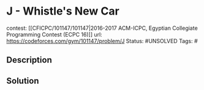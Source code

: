 # J - Whistle's New Car

contest: [[CFICPC/101147/101147|2016-2017 ACM-ICPC, Egyptian Collegiate Programming Contest (ECPC 16)]]
url: https://codeforces.com/gym/101147/problem/J
Status: #UNSOLVED
Tags: #

## Description

## Solution

